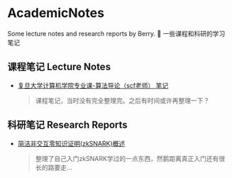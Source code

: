 # AcademicNotes
Some lecture notes and research reports by Berry. 📝 一些课程和科研的学习笔记

## 课程笔记 Lecture Notes

* [复旦大学计算机学院专业课-算法导论（scf老师） 笔记](https://github.com/BerryChen0w0/AcademicNotes/blob/main/%E7%AE%97%E6%B3%95%E5%AF%BC%E8%AE%BA%E7%AC%94%E8%AE%B0%E6%95%B4%E7%90%86.pdf)

  > 课程笔记，当时没有完全整理完。之后有时间或许再整理一下？

## 科研笔记 Research Reports

* [简洁非交互零知识证明(zkSNARK)概述](https://github.com/BerryChen0w0/AcademicNotes/blob/main/zkSNARK%E6%A6%82%E8%BF%B0.pdf)

  > 整理了自己入门zkSNARK学过的一点东西，然鹅距离真正入门还有很长的路要走...
